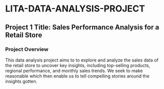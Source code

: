 # LITA-DATA-ANALYSIS-PROJECT

## Project 1 Title: Sales Performance Analysis for a Retail Store

### Project Overview

This data analysis project aims to to explore and analyze the sales data of the retail store to uncover key insights, including top-selling products, regional performance, and monthly sales trends. We seek to make reasonable which then enable us to tell compelling stories around the insights gotten.

